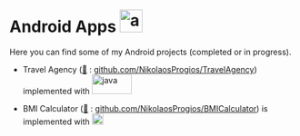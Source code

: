 # Android Apps <img src="https://www.svgrepo.com/show/184140/android.svg" alt="android" width="40" height="40"/>

Here you can find some of my Android projects (completed or in progress).

- Travel Agency ([🔗](https://github.com/NikolaosProgios/TravelAgency) : [github.com/NikolaosProgios/TravelAgency](https://github.com/NikolaosProgios/TravelAgency)) implemented with <img src="https://seeklogo.com/images/J/java-logo-41D4155FC3-seeklogo.com.png" alt="java" width="70" height="35"/>

- BMI Calculator ([🔗](https://github.com/NikolaosProgios/BMICalculator) : [github.com/NikolaosProgios/BMICalculator](https://github.com/NikolaosProgios/BMICalculator)) is implemented with <img src="https://www.clipartmax.com/png/full/238-2381243_safeness-kotlin-android-logo.png" alt="kotlin" width="20" height="20"/>
